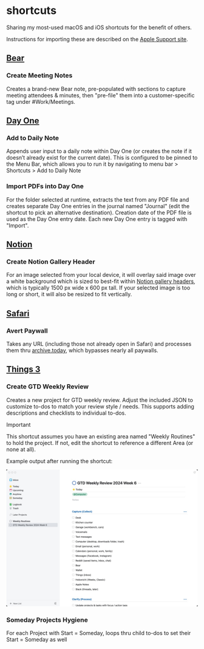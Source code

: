 # shortcuts

Sharing my most-used macOS and iOS shortcuts for the benefit of others.

Instructions for importing these are described on the [Apple Support site](https://support.apple.com/en-gb/guide/shortcuts-mac/apd02bffbaac/mac).

## [Bear](bear)

### Create Meeting Notes ###

Creates a brand-new Bear note, pre-populated with sections to capture meeting attendees & minutes, then "pre-file" them into a customer-specific tag under #Work/Meetings.

## [Day One](day_one)

### Add to Daily Note ###

Appends user input to a daily note within Day One (or creates the note if it doesn’t already exist for the current date).  This is configured to be pinned to the Menu Bar, which allows you to run it by navigating to menu bar > Shortcuts > Add to Daily Note

### Import PDFs into Day One ###

For the folder selected at runtime, extracts the text from any PDF file and creates separate Day One entries in the journal named "Journal" (edit the shortcut to pick an alternative destination).  Creation date of the PDF file is used as the Day One entry date.  Each new Day One entry is tagged with "Import".

## [Notion](notion)

### Create Notion Gallery Header ###

For an image selected from your local device, it will overlay said image over a white background which is sized to best-fit within [Notion gallery headers](https://www.notion.so/help/galleries), which is typically 1500 px wide x 600 px tall.  If your selected image is too long or short, it will also be resized to fit vertically.

## [Safari](safari)

### Avert Paywall ###

Takes any URL (including those not already open in Safari) and processes them thru [archive.today](https://archive.today), which bypasses nearly all paywalls.

## [Things 3](things_3)

### Create GTD Weekly Review

Creates a new project for GTD weekly review. Adjust the included JSON to customize to-dos to match your review style / needs.  This supports adding descriptions and checklists to individual to-dos.

> [!IMPORTANT]
> This shortcut assumes you have an existing area named "Weekly Routines" to hold the project.  If not, edit the shortcut to reference a different Area (or none at all).

Example output after running the shortcut:

![Screenshot of Create GTD Weekly Review results](things_3/Create%20GTD%20Weekly%20Review%20Results.jpg)

### Someday Projects Hygiene

For each Project with Start = Someday, loops thru child to-dos to set their Start = Someday as well
